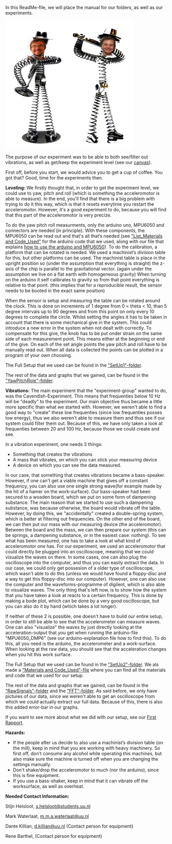 In this ReadMe-file, we will place the manual for our folders, as well as our experiments. 

<img src = "Celebration_TheArt.jpeg" width="400" height= "400" >

The purpose of our experiment was to be able to both see/filter out vibrations, as well as get/keep the experiment level (see our [canvas](project_canvas_-_Stijn_Mark.pptx)).

First off, before you start, we would advice you to get a cup of coffee. You got that? Good, time for the experiments then. 

**Leveling:**
We firstly thought that, in order to get the experiment level, we could use to yaw, pitch and roll (which is something the acceleromotor is able to measure). In the end, you'll find that there is a big problem with trying to do it this way, which is that it resets everytime you restart the acceleromotor. However, it's a good experiment to do, because you will find that this part of the acceleromotor is very precize. 

To do the yaw pitch roll measurments, only the arduino uno, MPU6050 and connectors are needed (in principle). With these components, the MPU6050 can be read out and that's all that’s needed (see ["List_Materials and Code_Used"](Measurements/List_Materials_and_Code_Used.md) for the arduino code that we used, along with our file that explains [how to use the arduino and MPU6050](Measurements/How_to_use_the_Arduino.md)). To do the calibration, a platform that can be rotated is needed. We used a machinist’s division table for this, but other platforms can be used. The machinist table is place in the upright position so (under the assumption that everything is straight) the z-axis of the chip is parallel to the gravitational vector. (again under the assumption we live on a flat earth with homogeneous gravity) When turning on the arduino it self calibrates to gravity so from that point everything is relative to that point. (this implies that for a reproducible result, the sensor needs to be booted in the exact same position)

When the sensor is setup and measuring the table can be rotated around the clock. This is done on increments of 1 degree from 0 < theta  < 10, than 5 degree intervals up to 90 degrees and from this point on only every 10 degrees to complete the circle. Whilst setting the angles it has to be taken in account that there is some mechanical give in the system. This could introduce a new error in the system when not dealt with correctly. To compensate for this give, the knob has to be put onder strain on the same side of each measurement point. This means either at the beginning or end of the give.  On each of the set angle points the yaw pitch and roll have to be manually read out. When all data is collected the points can be plotted in a program of your own choosing.

The Full Setup that we used can be found in the ["SetUp1"-folder](Measurements/Yaw_Pitch_and_Role_Measurements/SetUp).

The rest of the data and graphs that we gained, can be found in the ["YawPitchRole"-folder](Measurements/Yaw_Pitch_and_Role_Measurements).


**Vibrations:**
The main experiment that the "experiment-group" wanted to do, was the Cavendish-Experiment. This means that frequenties below 10 Hz will be "deadly" to the experiment. Our main objective thus became a little more specific than what we started with. However, we weren't able to find a good way to "create" these low frequenties (since low frequenties posses low energy), thus we also weren't able to measure them and thus see if our system could filter them out. Because of this, we have only taken a look at frequenties between 20 and 100 Hz, because those we could create and see. 

In a vibration experiment, one needs 3 things:
- Something that creates the vibrations
- A mass that vibrates, on which you can stick your measuring device
- A device on which you can see the data measured.

In our case, that something that creates vibrations became a bass-speaker. However, if one can't get a viable machine that gives off a constant frequency, you can also use one single strong wave(for example made by the hit of a hamer on the work-surface). Our bass-speaker had been secured to a woaden board, which we put on some form of dampening substance. The main reason that we started to use such a dampening substance, was because otherwise, the board would vibrate off the table. However, by doing this, we "accidentally" created a double-spring system, which is better at filtering out frequencies. 
On the other end of the board, we can then put our mass with our measuring device (the acceleromotor). Between the board and the mass, we can then prepare our system (this can be springs, a dampening substance, or in the easiest case: nothing). To see what has been measured, one has to take a look at what kind of acceleromotor one has. For our experiment, we used an acceleromotor that could directly be plugged into an oscilloscope, meaning that we could visualize the waves on there. In some cases, one can also plug the oscilloscope into the computer, and thus you can easily extract the data. In our case, we could only get possesion of a older type of oscilloscope, which wasn't able to do this (unless we would have found a floppy-disc and a way to get this floppy-disc into our computer).
However, one can also use the computer and the waveforms-programme of digilent, which is also able to visualize waves. The only thing that's left now, is to show how the system that you have taken a look at reacts to a certain frequency. This is done by making a bode plot, which can be done by a very good oscilloscope, but you can also do it by hand (which takes a lot longer).

If neither of these 2 is possible, one doesn't have to build our entire setup, in order to still be able to see that the accelerometer can measure waves. One can also "visualize" the waves by just directly looking at the acceleration-output that you get when running the arduino-file "MPU6050_DMP6" (see our arduino-explanation file how to find this). To do this, all you need is the arduino, the accelerometer and a work-surface. When looking at the raw data, you should see that the acceleration changes when you hit this work surface. 

The Full Setup that we used can be found in the ["SetUp2"-folder](Measurements/Acceleration_Measurements/SetUp). We als made a ["Materials and Code_Used"-file](Measurements/List_Materials_and_Code_Used.md) where you can find all the materials and code that we used for our setup.

The rest of the data and graphs that we gained, can be found in the ["RawSignals"-folder](Measurements/Acceleration_Measurements/RawSignals) and the ["FFT"-folder](Measurements/Acceleration_Measurements/FFT). As said before, we only have pictures of our data, since we weren't able to get an oscilloscope from which we could actually extract our full data. Because of this, there is also this added error-bar in our graphs. 

If you want to see more about what we did with our setup, see our [First Rapport](Rapport_after_first_weeks.md).


**Hazards:**
- If the people after us decide to also use a machinist’s division table (on the mill), keep in mind that you are working with heavy machinery. So first off, don't consume any alcohol while operating this machines, but also make sure the machine is turned off when you are changing the settings manually.
- Don't shake/drop the acceleromotor to much (nor the arduino), since this is fine equipment. 
- If you use a bass-shaker, keep in mind that it can vibrate off the worksurface, as well as overheat. 

**Needed Contact Information:**

Stijn Helsloot, s.helsloot@students.uu.nl

Mark Waterlaat, m.m.a.waterlaat@uu.nl

Dante Killian, d.killian@uu.nl (Contact person for equipment)

Rene Barthel, (Contact person for equipment)
